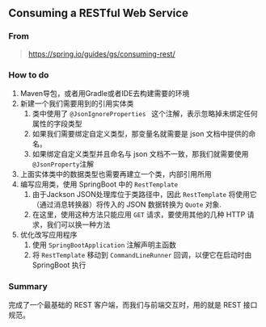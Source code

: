 ## Consuming a RESTful Web Service

### From
> https://spring.io/guides/gs/consuming-rest/

### How to do
1. Maven导包，或者用Gradle或者IDE去构建需要的环境
2. 新建一个我们需要用到的引用实体类
   1. 类中使用了 `@JsonIgnoreProperties ` 这个注解，表示忽略掉未绑定任何属性的字段类型
   2. 如果我们需要绑定自定义类型，那变量名就需要是 json 文档中提供的命名。
   3. 如果绑定自定义类型并且命名与 json 文档不一致，那我们就需要使用 `@JsonProperty`注解
3. 上面实体类中的数据类型也需要再建立一个类，内部引用所用
4. 编写应用类，使用 SpringBoot 中的 `RestTemplate`
   1. 由于Jackson JSON处理库位于类路径中，因此 `RestTemplate` 将使用它（通过消息转换器）将传入的 JSON 数据转换为 `Quote` 对象.
   2. 在这里，使用这种方法只能应用 `GET` 请求，要使用其他的几种 HTTP 请求，我们可以换一种方法
5. 优化改写应用程序
   1. 使用 `SpringBootApplication` 注解声明主函数
   2. 将 `RestTemplate` 移动到 `CommandLineRunner` 回调，以便它在启动时由 SpringBoot 执行

### Summary
完成了一个最基础的 REST 客户端，而我们与前端交互时，用的就是 REST 接口规范。